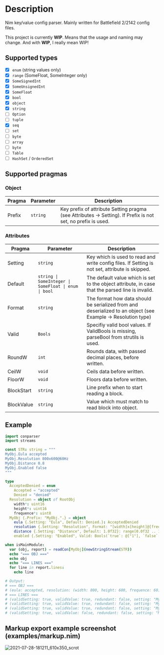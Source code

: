 # Description
Nim key/value config parser. Mainly written for Battlefield 2/2142 config files.

This project is currently **WIP**. Means that the usage and naming may change. And with **WIP**, I really mean WIP!

## Supported types
- [x] `enum` (string values only)
- [x] `range` (SomeFloat, SomeInteger only)
- [x] `SomeSignedInt`
- [x] `SomeUnsignedInt`
- [x] `SomeFloat`
- [x] `bool`
- [x] `object`
- [x] `string`
- [ ] `Option`
- [ ] `tuple`
- [x] `seq`
- [ ] `set`
- [ ] `byte`
- [ ] `array`
- [ ] `byte`
- [ ] `Table`
- [ ] `HashSet` / `OrderedSet`

## Supported pragmas
### Object
| Pragma | Parameter | Description |
| - | - | - |
| Prefix | `string` | Key prefix of attribute Setting pragma (see Attributes -> Setting). If Prefix is not set, no prefix is used. |
### Attributes
| Pragma | Parameter | Description |
| - | - | - |
| Setting | `string` | Key which is used to read and write config files. If Setting is not set, attribute is skipped. |
| Default | `string \| SomeInteger \| SomeFloat \| enum \| bool` | The default value which is set to the object attribute, in case that the parsed line is invalid. |
| Format | `string` | The format how data should be serialized from and deserialized to an object (see Example -> Resolution type) |
| Valid | `Bools` | Specifiy valid bool values. If ValidBools is missing, parseBool from strutils is used. |
| RoundW | `int` | Rounds data, with passed decimal places, before written. |
| CeilW | `void` | Ceils data before written. |
| FloorW | `void` | Floors data before written. |
| BlockStart | `string` | Line prefix when to start reading a block. |
| BlockValue | `string` | Value which must match to read block into object. |

## Example
```nim
import conparser
import streams

const STR: string = """
MyObj.Eula accepted
MyObj.Resolution 800x600@60Hz
MyObj.Distance 0.8
MyObj.Enabled false
"""

type
  AcceptedDenied = enum
    Accepted = "accepted"
    Denied = "denied"
  Resolution = object of RootObj
    width*: uint16
    height*: uint16
    frequence*: uint8
  MyObj {.Prefix: "MyObj.".} = object
    eula {.Setting: "Eula", Default: Denied.}: AcceptedDenied
    resolution {.Setting: "Resolution", Format: "[width]x[height]@[frequence]Hz".}: Resolution
    distance {.Setting: "Distance", Default: 1.0f32}: range[0.0f32 .. 1.0f32]
    enabled {.Setting: "Enabled", Valid: Bools(`true`: @["1"], `false`: @["0"]), Default: true.}: bool

when isMainModule:
  var (obj, report) = readCon[MyObj](newStringStream(STR))
  echo "=== OBJ ==="
  echo obj
  echo "=== LINES ==="
  for line in report.lines:
    echo line

# Output:
# === OBJ ===
# (eula: accepted, resolution: (width: 800, height: 600, frequence: 60), distance: 0.800000011920929, enabled: true)
# === LINES ===
# (validSetting: true, validValue: true, redundant: false, setting: "MyObj.Eula", value: "accepted", raw: "MyObj.Eula accepted", lineIdx: 0, kind: akEnum)
# (validSetting: true, validValue: true, redundant: false, setting: "MyObj.Resolution", value: "800x600@60Hz", raw: "MyObj.Resolution 800x600@60Hz", lineIdx: 1, kind: akObject)
# (validSetting: true, validValue: true, redundant: false, setting: "MyObj.Distance", value: "0.8", raw: "MyObj.Distance 0.8", lineIdx: 2, kind: akFloat32)
# (validSetting: true, validValue: false, redundant: false, setting: "MyObj.Enabled", value: "false", raw: "MyObj.Enabled false", lineIdx: 3, kind: akBool)
```

## Markup export example screenshot (examples/markup.nim)
![2021-07-28-181211_610x350_scrot](https://user-images.githubusercontent.com/18078084/127376722-3b14b50d-4ec0-48d8-bc87-b1c508294558.png)
